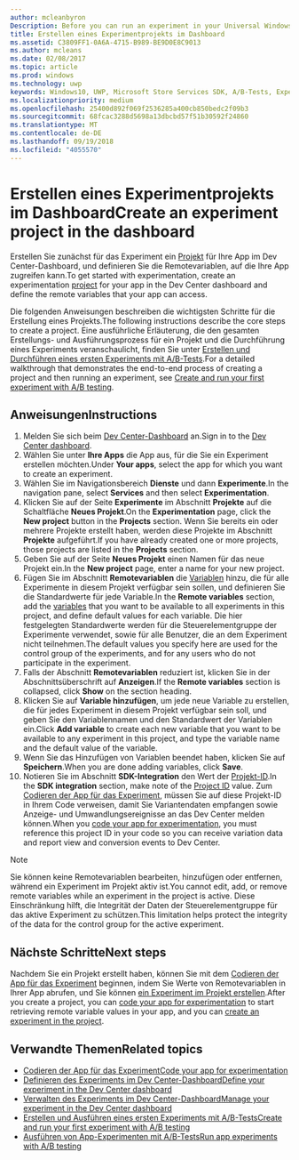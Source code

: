 ```yaml
---
author: mcleanbyron
Description: Before you can run an experiment in your Universal Windows Platform (UWP) app with A/B testing, you must create a project and define your remote variables in the Dev Center dashboard.
title: Erstellen eines Experimentprojekts im Dashboard
ms.assetid: C3809FF1-0A6A-4715-B989-BE9D0E8C9013
ms.author: mcleans
ms.date: 02/08/2017
ms.topic: article
ms.prod: windows
ms.technology: uwp
keywords: Windows10, UWP, Microsoft Store Services SDK, A/B-Tests, Experimente
ms.localizationpriority: medium
ms.openlocfilehash: 25400d892f069f2536285a400cb850bedc2f09b3
ms.sourcegitcommit: 68fcac3288d5698a13dbcbd57f51b30592f24860
ms.translationtype: MT
ms.contentlocale: de-DE
ms.lasthandoff: 09/19/2018
ms.locfileid: "4055570"
---
```

# <a name="create-an-experiment-project-in-the-dashboard"></a><span data-ttu-id="fc4d4-103">Erstellen eines Experimentprojekts im Dashboard</span><span class="sxs-lookup"><span data-stu-id="fc4d4-103">Create an experiment project in the dashboard</span></span>

<span data-ttu-id="fc4d4-104">Erstellen Sie zunächst für das Experiment ein [Projekt](run-app-experiments-with-a-b-testing.md#terms) für Ihre App im Dev Center-Dashboard, und definieren Sie die Remotevariablen, auf die Ihre App zugreifen kann.</span><span class="sxs-lookup"><span data-stu-id="fc4d4-104">To get started with experimentation, create an experimentation [project](run-app-experiments-with-a-b-testing.md#terms) for your app in the Dev Center dashboard and define the remote variables that your app can access.</span></span>

<span data-ttu-id="fc4d4-105">Die folgenden Anweisungen beschreiben die wichtigsten Schritte für die Erstellung eines Projekts.</span><span class="sxs-lookup"><span data-stu-id="fc4d4-105">The following instructions describe the core steps to create a project.</span></span> <span data-ttu-id="fc4d4-106">Eine ausführliche Erläuterung, die den gesamten Erstellungs- und Ausführungsprozess für ein Projekt und die Durchführung eines Experiments veranschaulicht, finden Sie unter [Erstellen und Durchführen eines ersten Experiments mit A/B-Tests](create-and-run-your-first-experiment-with-a-b-testing.md).</span><span class="sxs-lookup"><span data-stu-id="fc4d4-106">For a detailed walkthrough that demonstrates the end-to-end process of creating a project and then running an experiment, see [Create and run your first experiment with A/B testing](create-and-run-your-first-experiment-with-a-b-testing.md).</span></span>

## <a name="instructions"></a><span data-ttu-id="fc4d4-107">Anweisungen</span><span class="sxs-lookup"><span data-stu-id="fc4d4-107">Instructions</span></span>

1. <span data-ttu-id="fc4d4-108">Melden Sie sich beim [Dev Center-Dashboard](https://dev.windows.com/overview) an.</span><span class="sxs-lookup"><span data-stu-id="fc4d4-108">Sign in to the [Dev Center dashboard](https://dev.windows.com/overview).</span></span>
2. <span data-ttu-id="fc4d4-109">Wählen Sie unter **Ihre Apps** die App aus, für die Sie ein Experiment erstellen möchten.</span><span class="sxs-lookup"><span data-stu-id="fc4d4-109">Under **Your apps**, select the app for which you want to create an experiment.</span></span>
3. <span data-ttu-id="fc4d4-110">Wählen Sie im Navigationsbereich **Dienste** und dann **Experimente**.</span><span class="sxs-lookup"><span data-stu-id="fc4d4-110">In the navigation pane, select **Services** and then select **Experimentation**.</span></span>
4. <span data-ttu-id="fc4d4-111">Klicken Sie auf der Seite **Experimente** im Abschnitt **Projekte** auf die Schaltfläche **Neues Projekt**.</span><span class="sxs-lookup"><span data-stu-id="fc4d4-111">On the **Experimentation** page, click the **New project** button in the **Projects** section.</span></span> <span data-ttu-id="fc4d4-112">Wenn Sie bereits ein oder mehrere Projekte erstellt haben, werden diese Projekte im Abschnitt **Projekte** aufgeführt.</span><span class="sxs-lookup"><span data-stu-id="fc4d4-112">If you have already created one or more projects, those projects are listed in the **Projects** section.</span></span>
5. <span data-ttu-id="fc4d4-113">Geben Sie auf der Seite **Neues Projekt** einen Namen für das neue Projekt ein.</span><span class="sxs-lookup"><span data-stu-id="fc4d4-113">In the **New project** page, enter a name for your new project.</span></span>
6. <span data-ttu-id="fc4d4-114">Fügen Sie im Abschnitt **Remotevariablen** die [Variablen](run-app-experiments-with-a-b-testing.md#terms) hinzu, die für alle Experimente in diesem Projekt verfügbar sein sollen, und definieren Sie die Standardwerte für jede Variable.</span><span class="sxs-lookup"><span data-stu-id="fc4d4-114">In the **Remote variables** section, add the [variables](run-app-experiments-with-a-b-testing.md#terms) that you want to be available to all experiments in this project, and define default values for each variable.</span></span> <span data-ttu-id="fc4d4-115">Die hier festgelegten Standardwerte werden für die Steuerelementgruppe der Experimente verwendet, sowie für alle Benutzer, die an dem Experiment nicht teilnehmen.</span><span class="sxs-lookup"><span data-stu-id="fc4d4-115">The default values you specify here are used for the control group of the experiments, and for any users who do not participate in the experiment.</span></span>
  1. <span data-ttu-id="fc4d4-116">Falls der Abschnitt **Remotevariablen** reduziert ist, klicken Sie in der Abschnittsüberschrift auf **Anzeigen**.</span><span class="sxs-lookup"><span data-stu-id="fc4d4-116">If the **Remote variables** section is collapsed, click **Show** on the section heading.</span></span>
  2. <span data-ttu-id="fc4d4-117">Klicken Sie auf **Variable hinzufügen**, um jede neue Variable zu erstellen, die für jedes Experiment in diesem Projekt verfügbar sein soll, und geben Sie den Variablennamen und den Standardwert der Variablen ein.</span><span class="sxs-lookup"><span data-stu-id="fc4d4-117">Click **Add variable** to create each new variable that you want to be available to any experiment in this project, and type the variable name and the default value of the variable.</span></span>
  3. <span data-ttu-id="fc4d4-118">Wenn Sie das Hinzufügen von Variablen beendet haben, klicken Sie auf **Speichern**.</span><span class="sxs-lookup"><span data-stu-id="fc4d4-118">When you are done adding variables, click **Save**.</span></span>
3. <span data-ttu-id="fc4d4-119">Notieren Sie im Abschnitt **SDK-Integration** den Wert der [Projekt-ID](run-app-experiments-with-a-b-testing.md#terms).</span><span class="sxs-lookup"><span data-stu-id="fc4d4-119">In the **SDK integration** section, make note of the [Project ID](run-app-experiments-with-a-b-testing.md#terms) value.</span></span> <span data-ttu-id="fc4d4-120">Zum [Codieren der App für das Experiment](code-your-experiment-in-your-app.md), müssen Sie auf diese Projekt-ID in Ihrem Code verweisen, damit Sie Variantendaten empfangen sowie Anzeige- und Umwandlungsereignisse an das Dev Center melden können.</span><span class="sxs-lookup"><span data-stu-id="fc4d4-120">When you [code your app for experimentation](code-your-experiment-in-your-app.md), you must reference this project ID in your code so you can receive variation data and report view and conversion events to Dev Center.</span></span>

> [!NOTE]
> <span data-ttu-id="fc4d4-121">Sie können keine Remotevariablen bearbeiten, hinzufügen oder entfernen, während ein Experiment im Projekt aktiv ist.</span><span class="sxs-lookup"><span data-stu-id="fc4d4-121">You cannot edit, add, or remove remote variables while an experiment in the project is active.</span></span> <span data-ttu-id="fc4d4-122">Diese Einschränkung hilft, die Integrität der Daten der Steuerelementgruppe für das aktive Experiment zu schützen.</span><span class="sxs-lookup"><span data-stu-id="fc4d4-122">This limitation helps protect the integrity of the data for the control group for the active experiment.</span></span>


## <a name="next-steps"></a><span data-ttu-id="fc4d4-123">Nächste Schritte</span><span class="sxs-lookup"><span data-stu-id="fc4d4-123">Next steps</span></span>

<span data-ttu-id="fc4d4-124">Nachdem Sie ein Projekt erstellt haben, können Sie mit dem [Codieren der App für das Experiment](code-your-experiment-in-your-app.md) beginnen, indem Sie Werte von Remotevariablen in Ihrer App abrufen, und Sie können [ein Experiment im Projekt erstellen](define-your-experiment-in-the-dev-center-dashboard.md).</span><span class="sxs-lookup"><span data-stu-id="fc4d4-124">After you create a project, you can [code your app for experimentation](code-your-experiment-in-your-app.md) to start retrieving remote variable values in your app, and you can [create an experiment in the project](define-your-experiment-in-the-dev-center-dashboard.md).</span></span>

## <a name="related-topics"></a><span data-ttu-id="fc4d4-125">Verwandte Themen</span><span class="sxs-lookup"><span data-stu-id="fc4d4-125">Related topics</span></span>

* [<span data-ttu-id="fc4d4-126">Codieren der App für das Experiment</span><span class="sxs-lookup"><span data-stu-id="fc4d4-126">Code your app for experimentation</span></span>](code-your-experiment-in-your-app.md)
* [<span data-ttu-id="fc4d4-127">Definieren des Experiments im Dev Center-Dashboard</span><span class="sxs-lookup"><span data-stu-id="fc4d4-127">Define your experiment in the Dev Center dashboard</span></span>](define-your-experiment-in-the-dev-center-dashboard.md)
* [<span data-ttu-id="fc4d4-128">Verwalten des Experiments im Dev Center-Dashboard</span><span class="sxs-lookup"><span data-stu-id="fc4d4-128">Manage your experiment in the Dev Center dashboard</span></span>](manage-your-experiment.md)
* [<span data-ttu-id="fc4d4-129">Erstellen und Ausführen eines ersten Experiments mit A/B-Tests</span><span class="sxs-lookup"><span data-stu-id="fc4d4-129">Create and run your first experiment with A/B testing</span></span>](create-and-run-your-first-experiment-with-a-b-testing.md)
* [<span data-ttu-id="fc4d4-130">Ausführen von App-Experimenten mit A/B-Tests</span><span class="sxs-lookup"><span data-stu-id="fc4d4-130">Run app experiments with A/B testing</span></span>](run-app-experiments-with-a-b-testing.md)
